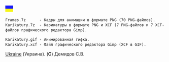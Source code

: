 
![](https://github.com/drilnet/vector-06c-spr2bmp/blob/master/UA.png)

```
Frames.7z      - Кадры для анимации в формате PNG (70 PNG-файлов).
Karikatury.7z  - Карикатуры в формате PNG и XCF (7 PNG-файлов и 7 XCF-файлов графического редактора Gimp).
```

```
Karikatury.gif - Анимированная гифка.
Karikatury.xcf - Файл графического редактора Gimp (XCF в GIF).
```

[Ukraine](https://en.wikipedia.org/wiki/Ukraine) (Украина). (**C**) Демидов С.В.
